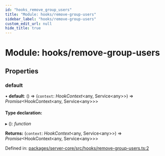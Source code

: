 ```yaml
---
id: "hooks_remove_group_users"
title: "Module: hooks/remove-group-users"
sidebar_label: "hooks/remove-group-users"
custom_edit_url: null
hide_title: true
---
```


# Module: hooks/remove-group-users

## Properties

### default

• **default**: () => (`context`: *HookContext*<any, Service<any\>\>) => *Promise*<HookContext<any, Service<any\>\>\>

#### Type declaration:

▸ (): *function*

**Returns:** (`context`: *HookContext*<any, Service<any\>\>) => *Promise*<HookContext<any, Service<any\>\>\>

Defined in: [packages/server-core/src/hooks/remove-group-users.ts:2](https://github.com/xr3ngine/xr3ngine/blob/a16a45d7e/packages/server-core/src/hooks/remove-group-users.ts#L2)
